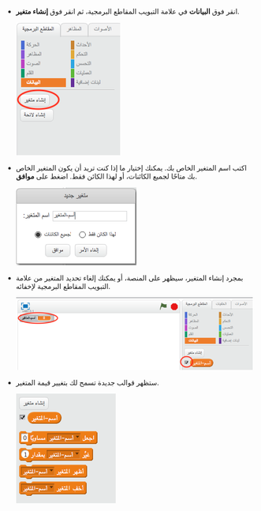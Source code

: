 + انقر فوق **البيانات** في علامة التبويب المقاطع البرمجية، ثم انقر فوق **إنشاء متغير**.
    
    ![قالب البيانات](images/data-blocks.png)

+ اكتب اسم المتغير الخاص بك. يمكنك إختيار ما إذا كنت تريد أن يكون المتغير الخاص بك متاحًا لجميع الكائنات، أو لهذا الكائن فقط. اضغط على **موافق**.
    
    ![إنشاء متغير](images/create-variable.png)

+ بمجرد إنشاء المتغير، سيظهر على المنصة، أو يمكنك إلغاء تحديد المتغير من علامة التبويب المقاطع البرمجية لإخفائه.
    
    ![قالب المتغير](images/variable-show.png)

+ ستظهر قوالب جديدة تسمح لك بتغيير قيمة المتغير.
    
    ![قالب المتغير](images/variable-blocks.png)